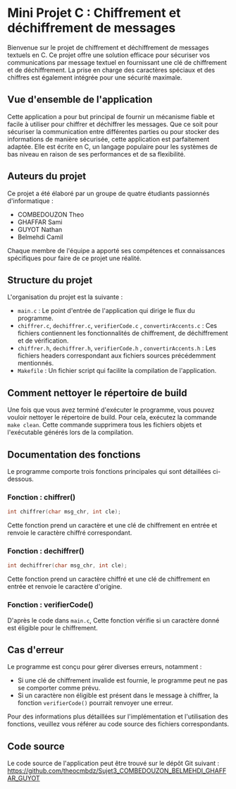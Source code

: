 # Mini Projet C : Chiffrement et déchiffrement de messages

Bienvenue sur le projet de chiffrement et déchiffrement de messages textuels en C. Ce projet offre une solution efficace pour sécuriser vos communications par message textuel en fournissant une clé de chiffrement et de déchiffrement. La prise en charge des caractères spéciaux et des chiffres est également intégrée pour une sécurité maximale.

## Vue d'ensemble de l'application

Cette application a pour but principal de fournir un mécanisme fiable et facile à utiliser pour chiffrer et déchiffrer les messages. Que ce soit pour sécuriser la communication entre différentes parties ou pour stocker des informations de manière sécurisée, cette application est parfaitement adaptée. Elle est écrite en C, un langage populaire pour les systèmes de bas niveau en raison de ses performances et de sa flexibilité.

## Auteurs du projet

Ce projet a été élaboré par un groupe de quatre étudiants passionnés d'informatique :

- COMBEDOUZON Theo
- GHAFFAR Sami
- GUYOT Nathan
- Belmehdi Camil

Chaque membre de l'équipe a apporté ses compétences et connaissances spécifiques pour faire de ce projet une réalité.

## Structure du projet

L'organisation du projet est la suivante :

- `main.c` : Le point d'entrée de l'application qui dirige le flux du programme.
- `chiffrer.c`, `dechiffrer.c`, `verifierCode.c` , `convertirAccents.c` : Ces fichiers contiennent les fonctionnalités de chiffrement, de déchiffrement et de vérification.
- `chiffrer.h`, `dechiffrer.h`, `verifierCode.h` , `convertirAccents.h` : Les fichiers headers correspondant aux fichiers sources précédemment mentionnés.
- `Makefile` : Un fichier script qui facilite la compilation de l'application.

## Comment nettoyer le répertoire de build

Une fois que vous avez terminé d'exécuter le programme, vous pouvez vouloir nettoyer le répertoire de build. Pour cela, exécutez la commande `make clean`. Cette commande supprimera tous les fichiers objets et l'exécutable générés lors de la compilation.

## Documentation des fonctions

Le programme comporte trois fonctions principales qui sont détaillées ci-dessous.

### Fonction : chiffrer()

```c
int chiffrer(char msg_chr, int cle);
```

Cette fonction prend un caractère et une clé de chiffrement en entrée et renvoie le caractère chiffré correspondant.

### Fonction : dechiffrer()

```c
int dechiffrer(char msg_chr, int cle);
```

Cette fonction prend un caractère chiffré et une clé de chiffrement en entrée et renvoie le caractère d'origine.

### Fonction : verifierCode()

D'après le code dans `main.c`, Cette fonction vérifie si un caractère donné est éligible pour le chiffrement.

## Cas d'erreur

Le programme est conçu pour gérer diverses erreurs, notamment :

- Si une clé de chiffrement invalide est fournie, le programme peut ne pas se comporter comme prévu.
- Si un caractère non éligible est présent dans le message à chiffrer, la fonction `verifierCode()` pourrait renvoyer une erreur.

Pour des informations plus détaillées sur l'implémentation et l'utilisation des fonctions, veuillez vous référer au code source des fichiers correspondants.

## Code source

Le code source de l'application peut être trouvé sur le dépôt Git suivant : https://github.com/theocmbdz/Sujet3_COMBEDOUZON_BELMEHDI_GHAFFAR_GUYOT
